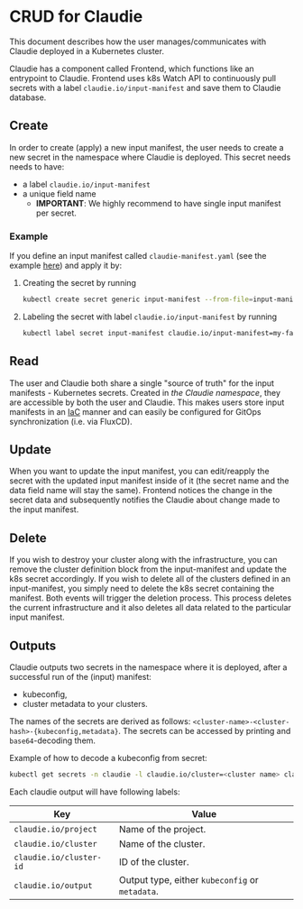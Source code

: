# CRUD for Claudie

This document describes how the user manages/communicates with Claudie deployed in a Kubernetes cluster.

Claudie has a component called Frontend, which functions like an entrypoint to Claudie. Frontend uses k8s Watch API to continuously pull secrets with a label `claudie.io/input-manifest` and save them to Claudie database.

## Create

In order to create (apply) a new input manifest, the user needs to create a new secret in the namespace where Claudie is deployed. This secret needs needs to have:

- a label `claudie.io/input-manifest`
- a unique field name
  - **IMPORTANT**: We highly recommend to have single input manifest per secret.

### Example

If you define an input manifest called `claudie-manifest.yaml` (see the example [here](../input-manifest/example.yaml)) and apply it by:

1. Creating the secret by running

    ```sh
    kubectl create secret generic input-manifest --from-file=input-manifest.yaml -n claudie
    ```

2. Labeling the secret with label `claudie.io/input-manifest` by running

    ```sh
    kubectl label secret input-manifest claudie.io/input-manifest=my-fancy-manifest -n claudie
    ```

## Read

The user and Claudie both share a single "source of truth" for the input manifests - Kubernetes secrets. Created in *the Claudie namespace*, they are accessible by both the user and Claudie.
This makes users store input manifests in an [IaC](https://en.wikipedia.org/wiki/Infrastructure_as_code) manner and can easily be configured for GitOps synchronization (i.e. via FluxCD).

## Update

When you want to update the input manifest, you can edit/reapply the secret with the updated input manifest inside of it (the secret name and the data field name will stay the same). Frontend notices the change in the secret data and subsequently notifies the Claudie about change made to the input manifest.

## Delete

If you wish to destroy your cluster along with the infrastructure, you can remove the cluster definition block from the input-manifest and update the k8s secret accordingly.
If you wish to delete all of the clusters defined in an input-manifest, you simply need to delete the k8s secret containing the manifest. Both events will trigger the deletion process. This process deletes the current infrastructure and it also deletes all data related to the particular input manifest.

## Outputs

Claudie outputs two secrets in the namespace where it is deployed, after a successful run of the (input) manifest:

- kubeconfig,
- cluster metadata to your clusters.

The names of the secrets are derived as follows: `<cluster-name>-<cluster-hash>-{kubeconfig,metadata}`. The secrets can be accessed by printing and `base64`-decoding them.

Example of how to decode a kubeconfig from secret:

```sh
kubectl get secrets -n claudie -l claudie.io/cluster=<cluster name> claudie.io/project=<project name> claudie.io/output=kubeconfig -o jsonpath='{.data.kubeconfig}' | base64 -d > your_kubeconfig.yaml
```

Each claudie output will have following labels:

| Key                     | Value                                           |
| ----------------------- | ----------------------------------------------- |
| `claudie.io/project`    | Name of the project.                            |
| `claudie.io/cluster`    | Name of the cluster.                            |
| `claudie.io/cluster-id` | ID of the cluster.                              |
| `claudie.io/output`     | Output type, either `kubeconfig` or `metadata`. |
